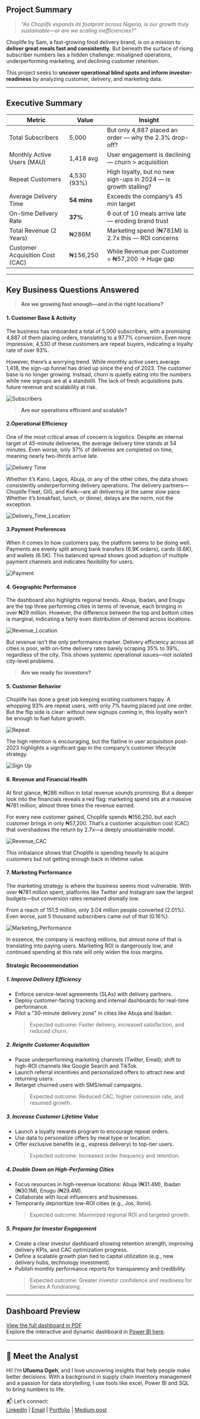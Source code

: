 Project Summary
---
> _"As Choplife expands its footprint across Nigeria, is our growth truly sustainable—or are we scaling inefficiencies?"_

Choplife by Sam, a fast-growing food delivery brand, is on a mission to **deliver great meals fast and consistently**. But beneath the surface of rising subscriber numbers lies a hidden challenge: misaligned operations, underperforming marketing, and declining customer retention.

This project seeks to **uncover operational blind spots and inform investor-readiness** by analyzing customer, delivery, and marketing data.

---

##  Executive Summary

| Metric                            | Value                   | Insight                                                                 |
|----------------------------------|--------------------------|-------------------------------------------------------------------------|
| Total Subscribers                | 5,000                    | But only 4,887 placed an order — why the 2.3% drop-off?                 |
| Monthly Active Users (MAU)       | 1,418 avg                | User engagement is declining — churn > acquisition                     |
| Repeat Customers                 | 4,530 (93%)              | High loyalty, but no new sign-ups in 2024 — is growth stalling?        |
| Average Delivery Time            | **54 mins**              | Exceeds the company’s 45 min target                                 |
| On-time Delivery Rate            | **37%**                  | 6 out of 10 meals arrive late — eroding brand trust                    |
| Total Revenue (2 Years)          | ₦286M                    | Marketing spend (₦781M) is 2.7x this — ROI concerns                    |
| Customer Acquisition Cost (CAC) | ₦156,250                 | While Revenue per Customer = ₦57,200 → Huge gap                        |

---

## Key Business Questions Answered

>  **Are we growing fast enough—and in the right locations?**
#### 1. Customer Base & Activity
The business has onboarded a total of 5,000 subscribers, with a promising 4,887 of them placing orders, translating to a 97.7% conversion. Even more impressive, 4,530 of these customers are repeat buyers, indicating a loyalty rate of over 93%.

However, there’s a worrying trend. While monthly active users average 1,418, the sign-up funnel has dried up since the end of 2023. The customer base is no longer growing. Instead, churn is quietly eating into the numbers while new signups are at a standstill. The lack of fresh acquisitions puts future revenue and scalability at risk.

![Subscribers](Subscribers.png)

>  **Are our operations efficient and scalable?**  
#### 2.Operational Efficiency
One of the most critical areas of concern is logistics. Despite an internal target of 45-minute deliveries, the average delivery time stands at 54 minutes. Even worse, only 37% of deliveries are completed on time, meaning nearly two-thirds arrive late.

![Delivery Time](Delivery_Time.png)

Whether it’s Kano, Lagos, Abuja, or any of the other cities, the data shows consistently underperforming delivery operations. The delivery partners—Choplife Fleet, GIG, and Kwik—are all delivering at the same slow pace. Whether it’s breakfast, lunch, or dinner, delays are the norm, not the exception.

![Delivery_Time_Location](Delivery_Time_Location.png)

#### 3.Payment Preferences
When it comes to how customers pay, the platform seems to be doing well. Payments are evenly split among bank transfers (6.9K orders), cards (6.6K), and wallets (6.5K). This balanced spread shows good adoption of multiple payment channels and indicates flexibility for users.

![Payment](Payment.png)

#### 4. Geographic Performance
The dashboard also highlights regional trends. Abuja, Ibadan, and Enugu are the top three performing cities in terms of revenue, each bringing in over ₦29 million. However, the difference between the top and bottom cities is marginal, indicating a fairly even distribution of demand across locations.

![Revenue_Location](Revenue_Location.png)

But revenue isn’t the only performance marker. Delivery efficiency across all cities is poor, with on-time delivery rates barely scraping 35% to 39%, regardless of the city. This shows systemic operational issues—not isolated city-level problems.




> **Are we ready for investors?**

 #### 5. Customer Behavior
Choplife has done a great job keeping existing customers happy. A whopping 93% are repeat users, with only 7% having placed just one order. But the flip side is clear: without new signups coming in, this loyalty won’t be enough to fuel future growth.

![Repeat](Repeat.png)

The high retention is encouraging, but the flatline in user acquisition post-2023 highlights a significant gap in the company’s customer lifecycle strategy.

![Sign Up](Signup_Trend.png)

 #### 6. Revenue and Financial Health
At first glance, ₦286 million in total revenue sounds promising. But a deeper look into the financials reveals a red flag: marketing spend sits at a massive ₦781 million, almost three times the revenue earned.

For every new customer gained, Choplife spends ₦156,250, but each customer brings in only ₦57,200. That’s a customer acquisition cost (CAC) that overshadows the return by 2.7x—a deeply unsustainable model.

![Revenue_CAC](Revenue_CAC.png)

This imbalance shows that Choplife is spending heavily to acquire customers but not getting enough back in lifetime value.

 #### 7. Marketing Performance
The marketing strategy is where the business seems most vulnerable. With over ₦781 million spent, platforms like Twitter and Instagram saw the largest budgets—but conversion rates remained dismally low.

From a reach of 151.5 million, only 3.04 million people converted (2.01%). Even worse, just 5 thousand subscribers came out of that (0.16%).

![Marketing_Performance](Marketing_Performance.png)

In essence, the company is reaching millions, but almost none of that is translating into paying users. Marketing ROI is dangerously low, and continued spending at this rate will only widen the loss margins.

 #### Strategic Recoommendation
 ##### 1. Improve Delivery Efficiency
- Enforce service-level agreements (SLAs) with delivery partners.
- Deploy customer-facing tracking and internal dashboards for real-time performance.
- Pilot a "30-minute delivery zone" in cities like Abuja and Ibadan.
  > Expected outcome: Faster delivery, increased satisfaction, and reduced churn.

##### 2. Reignite Customer Acquisition
- Pause underperforming marketing channels (Twitter, Email); shift to high-ROI channels like Google Search and TikTok.
- Launch referral incentives and personalized offers to attract new and returning users.
- Retarget churned users with SMS/email campaigns.
  > Expected outcome: Reduced CAC, higher conversion rate, and resumed growth.


##### 3. Increase Customer Lifetime Value
-	Launch a loyalty rewards program to encourage repeat orders.
- Use data to personalize offers by meal type or location.
- Offer exclusive benefits (e.g., express delivery) to top-tier users.
  > Expected outcome: Increased order frequency and retention.

##### 4. Double Down on High-Performing Cities
- Focus resources in high-revenue locations: Abuja (₦31.4M), Ibadan (₦30.1M), Enugu (₦29.4M).
- Collaborate with local influencers and businesses.
- Temporarily deprioritize low-ROI cities (e.g., Jos, Ilorin).
  > Expected outcome: Maximized regional ROI and targeted growth.

##### 5. Prepare for Investor Engagement
- Create a clear investor dashboard showing retention strength, improving delivery KPIs, and CAC optimization progress.
- Define a scalable growth plan tied to capital utilization (e.g., new delivery hubs, technology investment).
- Publish monthly performance reports for transparency and credibility.
  > Expected outcome: Greater investor confidence and readiness for Series A fundraising.



 ---

 
##  Dashboard Preview

 [View the full dashboard in PDF](Chop_life_BI_dashboard.pdf)  
 Explore the interactive and dynamic dashboard in [Power BI here](https://app.powerbi.com/view?r=eyJrIjoiNDlhMTJhZmUtYTYyYy00MmYwLWFjZjQtYTUyMzVmZWMxNzNjIiwidCI6IjJjZDk3YzU4LTY0ODAtNDEzYS1hNjMyLWI1OTNiMDZkZjgyOCJ9).
 


---
## 👋 Meet the Analyst

Hi! I’m **Ufuoma Ogeh**, and I love uncovering insights that help people make better decisions. With a background in supply chain inventory management and a passion for data storytelling, I use tools like excel, Power BI and SQL to bring numbers to life.  

📬 Let’s connect:  
[LinkedIn](https://www.linkedin.com/in/uogeh/) | [Email](ufuomaogeh@yahoo.com) | [Portfolio](https://uogeh.github.io/Ufuomaportfolio/) | [Medium post](https://medium.com/@ogehufuoma)




